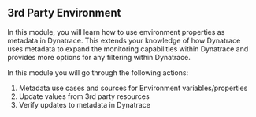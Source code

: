 ## 3rd Party Environment

In this module, you will learn how to use environment properties as metadata in Dynatrace. This extends your knowledge of how Dynatrace uses metadata to expand the monitoring capabilities within Dynatrace and provides more options for any filtering within Dynatrace.

In this module you will go through the following actions:

1. Metadata use cases and sources for Environment variables/properties
1. Update values from 3rd party resources
1. Verify updates to metadata in Dynatrace
